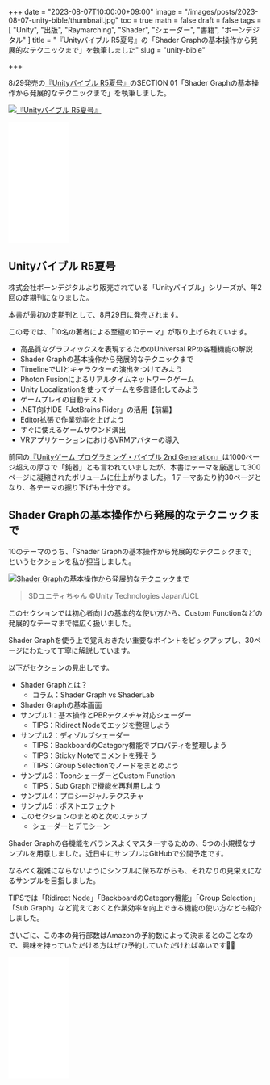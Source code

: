 +++
date = "2023-08-07T10:00:00+09:00"
image = "/images/posts/2023-08-07-unity-bible/thumbnail.jpg"
toc = true
math = false
draft = false
tags = [
    "Unity", "出版", "Raymarching", "Shader", "シェーダー", "書籍", "ボーンデジタル"
]
title = "『Unityバイブル R5夏号』の「Shader Graphの基本操作から発展的なテクニックまで」を執筆しました"
slug = "unity-bible"

+++

8/29発売の[『Unityバイブル R5夏号』](https://amzn.to/3QzV4me)のSECTION 01「Shader Graphの基本操作から発展的なテクニックまで」を執筆しました。

[![『Unityバイブル R5夏号』](/images/posts/2023-08-07-unity-bible/thumbnail.jpg)](/images/posts/2023-08-07-unity-bible/thumbnail.png)

<iframe sandbox="allow-popups allow-scripts allow-modals allow-forms allow-same-origin" style="width:120px;height:240px;" marginwidth="0" marginheight="0" scrolling="no" frameborder="0" src="//rcm-fe.amazon-adsystem.com/e/cm?lt1=_blank&bc1=000000&IS2=1&bg1=FFFFFF&fc1=000000&lc1=0000FF&t=gam00220c-22&language=ja_JP&o=9&p=8&l=as4&m=amazon&f=ifr&ref=as_ss_li_til&asins=4862465684&linkId=c3575812bc16a75ff5f4ccf46ea0671e"></iframe>

<!--more-->

## Unityバイブル R5夏号

株式会社ボーンデジタルより販売されている「Unityバイブル」シリーズが、年2回の定期刊になりました。

本書が最初の定期刊として、8月29日に発売されます。

この号では、「10名の著者による至極の10テーマ」が取り上げられています。

- 高品質なグラフィックスを表現するためのUniversal RPの各種機能の解説
- Shader Graphの基本操作から発展的なテクニックまで
- TimelineでUIとキャラクターの演出をつけてみよう
- Photon Fusionによるリアルタイムネットワークゲーム
- Unity Localizationを使ってゲームを多言語化してみよう
- ゲームプレイの自動テスト
- .NET向けIDE「JetBrains Rider」の活用【前編】
- Editor拡張で作業効率を上げよう
- すぐに使えるゲームサウンド演出
- VRアプリケーションにおけるVRMアバターの導入

前回の[『Unityゲーム プログラミング・バイブル 2nd Generation』](https://gam0022.net/blog/2021/06/08/unity-bible2/)は1000ページ超えの厚さで「鈍器」とも言われていましたが、本書はテーマを厳選して300ページに凝縮されたボリュームに仕上がりました。
1テーマあたり約30ページとなり、各テーマの掘り下げも十分です。

## Shader Graphの基本操作から発展的なテクニックまで

10のテーマのうち、「Shader Graphの基本操作から発展的なテクニックまで」というセクションを私が担当しました。

[![Shader Graphの基本操作から発展的なテクニックまで](/images/posts/2023-08-07-unity-bible/Collage3.png)](/images/posts/2023-08-07-unity-bible/Collage3.png)

> SDユニティちゃん ©Unity Technologies Japan/UCL

このセクションでは初心者向けの基本的な使い方から、Custom Functionなどの発展的なテーマまで幅広く扱いました。

Shader Graphを使う上で覚えおきたい重要なポイントをピックアップし、30ページにわたって丁寧に解説しています。

以下がセクションの見出しです。

- Shader Graphとは？
    - コラム：Shader Graph vs ShaderLab
- Shader Graphの基本画面
- サンプル1：基本操作とPBRテクスチャ対応シェーダー
    - TIPS：Ridirect Nodeでエッジを整理しよう
- サンプル2：ディゾルブシェーダー
    - TIPS：BackboardのCategory機能でプロパティを整理しよう
    - TIPS：Sticky Noteでコメントを残そう
    - TIPS：Group Selectionでノードをまとめよう
- サンプル3：ToonシェーダーとCustom Function
    - TIPS：Sub Graphで機能を再利用しよう
- サンプル4：プロシージャルテクスチャ
- サンプル5：ポストエフェクト
- このセクションのまとめと次のステップ
    - シェーダーとデモシーン

Shader Graphの各機能をバランスよくマスターするための、5つの小規模なサンプルを用意しました。近日中にサンプルはGitHubで公開予定です。

なるべく複雑にならないようにシンプルに保ちながらも、それなりの見栄えになるサンプルを目指しました。

TIPSでは「Ridirect Node」「BackboardのCategory機能」「Group Selection」「Sub Graph」など覚えておくと作業効率を向上できる機能の使い方なども紹介しました。

さいごに、この本の発行部数はAmazonの予約数によって決まるとのことなので、興味を持っていただける方はぜひ予約していただければ幸いです🙇‍♂️

<iframe sandbox="allow-popups allow-scripts allow-modals allow-forms allow-same-origin" style="width:120px;height:240px;" marginwidth="0" marginheight="0" scrolling="no" frameborder="0" src="//rcm-fe.amazon-adsystem.com/e/cm?lt1=_blank&bc1=000000&IS2=1&bg1=FFFFFF&fc1=000000&lc1=0000FF&t=gam00220c-22&language=ja_JP&o=9&p=8&l=as4&m=amazon&f=ifr&ref=as_ss_li_til&asins=4862465684&linkId=c3575812bc16a75ff5f4ccf46ea0671e"></iframe>